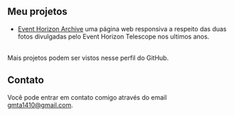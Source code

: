 <!--
# Olá!

Eu sou o Gabriel Accetta, estudante do segundo período de Sistemas de Informação na <a href="https://www.unilasalle.edu.br/rj">UniLaSalle-RJ</a>.
-->

## Meu projetos

* [Event Horizon Archive](https://gabscrobson.github.io/eventHorizonArchive) uma página web responsiva a respeito das duas fotos divulgadas pelo Event Horizon Telescope nos ultimos anos.

<br>Mais projetos podem ser vistos nesse perfil do GitHub.

## Contato

Você pode entrar em contato comigo através do email <gmta1410@gmail.com>.
